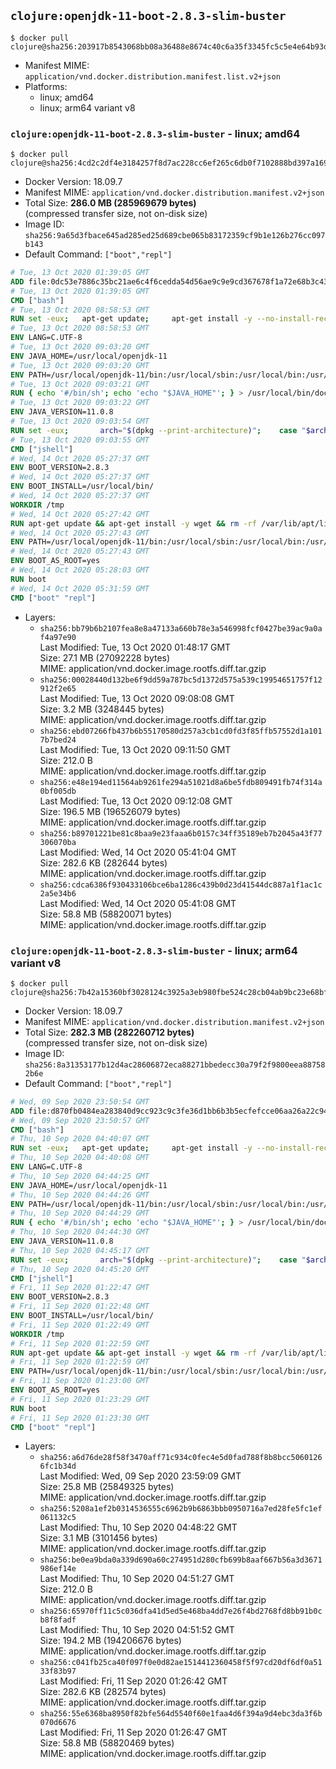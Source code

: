 ## `clojure:openjdk-11-boot-2.8.3-slim-buster`

```console
$ docker pull clojure@sha256:203917b8543068bb08a36488e8674c40c6a35f3345fc5c5e4e64b93d0e48373c
```

-	Manifest MIME: `application/vnd.docker.distribution.manifest.list.v2+json`
-	Platforms:
	-	linux; amd64
	-	linux; arm64 variant v8

### `clojure:openjdk-11-boot-2.8.3-slim-buster` - linux; amd64

```console
$ docker pull clojure@sha256:4cd2c2df4e3184257f8d7ac228cc6ef265c6db0f7102888bd397a16933be2285
```

-	Docker Version: 18.09.7
-	Manifest MIME: `application/vnd.docker.distribution.manifest.v2+json`
-	Total Size: **286.0 MB (285969679 bytes)**  
	(compressed transfer size, not on-disk size)
-	Image ID: `sha256:9a65d3fbace645ad285ed25d689cbe065b83172359cf9b1e126b276cc097b143`
-	Default Command: `["boot","repl"]`

```dockerfile
# Tue, 13 Oct 2020 01:39:05 GMT
ADD file:0dc53e7886c35bc21ae6c4f6cedda54d56ae9c9e9cd367678f1a72e68b3c43d4 in / 
# Tue, 13 Oct 2020 01:39:05 GMT
CMD ["bash"]
# Tue, 13 Oct 2020 08:58:53 GMT
RUN set -eux; 	apt-get update; 	apt-get install -y --no-install-recommends 		ca-certificates p11-kit 	; 	rm -rf /var/lib/apt/lists/*
# Tue, 13 Oct 2020 08:58:53 GMT
ENV LANG=C.UTF-8
# Tue, 13 Oct 2020 09:03:20 GMT
ENV JAVA_HOME=/usr/local/openjdk-11
# Tue, 13 Oct 2020 09:03:20 GMT
ENV PATH=/usr/local/openjdk-11/bin:/usr/local/sbin:/usr/local/bin:/usr/sbin:/usr/bin:/sbin:/bin
# Tue, 13 Oct 2020 09:03:21 GMT
RUN { echo '#/bin/sh'; echo 'echo "$JAVA_HOME"'; } > /usr/local/bin/docker-java-home && chmod +x /usr/local/bin/docker-java-home && [ "$JAVA_HOME" = "$(docker-java-home)" ]
# Tue, 13 Oct 2020 09:03:22 GMT
ENV JAVA_VERSION=11.0.8
# Tue, 13 Oct 2020 09:03:54 GMT
RUN set -eux; 		arch="$(dpkg --print-architecture)"; 	case "$arch" in 		arm64 | aarch64) downloadUrl=https://github.com/AdoptOpenJDK/openjdk11-upstream-binaries/releases/download/jdk-11.0.8%2B10/OpenJDK11U-jdk_aarch64_linux_11.0.8_10.tar.gz ;; 		amd64 | i386:x86-64) downloadUrl=https://github.com/AdoptOpenJDK/openjdk11-upstream-binaries/releases/download/jdk-11.0.8%2B10/OpenJDK11U-jdk_x64_linux_11.0.8_10.tar.gz ;; 		*) echo >&2 "error: unsupported architecture: '$arch'"; exit 1 ;; 	esac; 		savedAptMark="$(apt-mark showmanual)"; 	apt-get update; 	apt-get install -y --no-install-recommends 		dirmngr 		gnupg 		wget 	; 	rm -rf /var/lib/apt/lists/*; 		wget -O openjdk.tgz.asc "$downloadUrl.sign"; 	wget -O openjdk.tgz "$downloadUrl" --progress=dot:giga; 		export GNUPGHOME="$(mktemp -d)"; 	gpg --batch --keyserver ha.pool.sks-keyservers.net --keyserver-options no-self-sigs-only --recv-keys CA5F11C6CE22644D42C6AC4492EF8D39DC13168F; 	gpg --batch --keyserver ha.pool.sks-keyservers.net --recv-keys EAC843EBD3EFDB98CC772FADA5CD6035332FA671; 	gpg --batch --list-sigs --keyid-format 0xLONG CA5F11C6CE22644D42C6AC4492EF8D39DC13168F 		| tee /dev/stderr 		| grep '0xA5CD6035332FA671' 		| grep 'Andrew Haley'; 	gpg --batch --verify openjdk.tgz.asc openjdk.tgz; 	gpgconf --kill all; 	rm -rf "$GNUPGHOME"; 		mkdir -p "$JAVA_HOME"; 	tar --extract 		--file openjdk.tgz 		--directory "$JAVA_HOME" 		--strip-components 1 		--no-same-owner 	; 	rm openjdk.tgz*; 			apt-mark auto '.*' > /dev/null; 	[ -z "$savedAptMark" ] || apt-mark manual $savedAptMark > /dev/null; 	apt-get purge -y --auto-remove -o APT::AutoRemove::RecommendsImportant=false; 		{ 		echo '#!/usr/bin/env bash'; 		echo 'set -Eeuo pipefail'; 		echo 'if ! [ -d "$JAVA_HOME" ]; then echo >&2 "error: missing JAVA_HOME environment variable"; exit 1; fi'; 		echo 'cacertsFile=; for f in "$JAVA_HOME/lib/security/cacerts" "$JAVA_HOME/jre/lib/security/cacerts"; do if [ -e "$f" ]; then cacertsFile="$f"; break; fi; done'; 		echo 'if [ -z "$cacertsFile" ] || ! [ -f "$cacertsFile" ]; then echo >&2 "error: failed to find cacerts file in $JAVA_HOME"; exit 1; fi'; 		echo 'trust extract --overwrite --format=java-cacerts --filter=ca-anchors --purpose=server-auth "$cacertsFile"'; 	} > /etc/ca-certificates/update.d/docker-openjdk; 	chmod +x /etc/ca-certificates/update.d/docker-openjdk; 	/etc/ca-certificates/update.d/docker-openjdk; 		find "$JAVA_HOME/lib" -name '*.so' -exec dirname '{}' ';' | sort -u > /etc/ld.so.conf.d/docker-openjdk.conf; 	ldconfig; 		fileEncoding="$(echo 'System.out.println(System.getProperty("file.encoding"))' | jshell -s -)"; [ "$fileEncoding" = 'UTF-8' ]; rm -rf ~/.java; 	javac --version; 	java --version
# Tue, 13 Oct 2020 09:03:55 GMT
CMD ["jshell"]
# Wed, 14 Oct 2020 05:27:37 GMT
ENV BOOT_VERSION=2.8.3
# Wed, 14 Oct 2020 05:27:37 GMT
ENV BOOT_INSTALL=/usr/local/bin/
# Wed, 14 Oct 2020 05:27:37 GMT
WORKDIR /tmp
# Wed, 14 Oct 2020 05:27:42 GMT
RUN apt-get update && apt-get install -y wget && rm -rf /var/lib/apt/lists/* && mkdir -p $BOOT_INSTALL && wget -q https://github.com/boot-clj/boot-bin/releases/download/latest/boot.sh && echo "Comparing installer checksum..." && sha256sum boot.sh && echo "0ccd697f2027e7e1cd3be3d62721057cbc841585740d0aaa9fbb485d7b1f17c3 *boot.sh" | sha256sum -c - && mv boot.sh $BOOT_INSTALL/boot && chmod 0755 $BOOT_INSTALL/boot && apt-get purge -y --auto-remove wget
# Wed, 14 Oct 2020 05:27:43 GMT
ENV PATH=/usr/local/openjdk-11/bin:/usr/local/sbin:/usr/local/bin:/usr/sbin:/usr/bin:/sbin:/bin:/usr/local/bin/
# Wed, 14 Oct 2020 05:27:43 GMT
ENV BOOT_AS_ROOT=yes
# Wed, 14 Oct 2020 05:28:03 GMT
RUN boot
# Wed, 14 Oct 2020 05:31:59 GMT
CMD ["boot" "repl"]
```

-	Layers:
	-	`sha256:bb79b6b2107fea8e8a47133a660b78e3a546998fcf0427be39ac9a0af4a97e90`  
		Last Modified: Tue, 13 Oct 2020 01:48:17 GMT  
		Size: 27.1 MB (27092228 bytes)  
		MIME: application/vnd.docker.image.rootfs.diff.tar.gzip
	-	`sha256:00028440d132be6f9dd59a787bc5d1372d575a539c19954651757f12912f2e65`  
		Last Modified: Tue, 13 Oct 2020 09:08:08 GMT  
		Size: 3.2 MB (3248445 bytes)  
		MIME: application/vnd.docker.image.rootfs.diff.tar.gzip
	-	`sha256:ebd07266fb437b6b55170580d257a3cb1cd0fd3f85ffb57552d1a1017b7bed24`  
		Last Modified: Tue, 13 Oct 2020 09:11:50 GMT  
		Size: 212.0 B  
		MIME: application/vnd.docker.image.rootfs.diff.tar.gzip
	-	`sha256:e48e194ed11564ab9261fe294a51021d8a6be5fdb809491fb74f314a0bf005db`  
		Last Modified: Tue, 13 Oct 2020 09:12:08 GMT  
		Size: 196.5 MB (196526079 bytes)  
		MIME: application/vnd.docker.image.rootfs.diff.tar.gzip
	-	`sha256:b89701221be81c8baa9e23faaa6b0157c34ff35189eb7b2045a43f77306070ba`  
		Last Modified: Wed, 14 Oct 2020 05:41:04 GMT  
		Size: 282.6 KB (282644 bytes)  
		MIME: application/vnd.docker.image.rootfs.diff.tar.gzip
	-	`sha256:cdca6386f930433106bce6ba1286c439b0d23d41544dc887a1f1ac1c2a5e34b6`  
		Last Modified: Wed, 14 Oct 2020 05:41:08 GMT  
		Size: 58.8 MB (58820071 bytes)  
		MIME: application/vnd.docker.image.rootfs.diff.tar.gzip

### `clojure:openjdk-11-boot-2.8.3-slim-buster` - linux; arm64 variant v8

```console
$ docker pull clojure@sha256:7b42a15360bf3028124c3925a3eb980fbe524c28cb04ab9bc23e68bf808c931d
```

-	Docker Version: 18.09.7
-	Manifest MIME: `application/vnd.docker.distribution.manifest.v2+json`
-	Total Size: **282.3 MB (282260712 bytes)**  
	(compressed transfer size, not on-disk size)
-	Image ID: `sha256:8a31353177b12d4ac28606872eca88271bbedecc30a79f2f9800eea887582b6e`
-	Default Command: `["boot","repl"]`

```dockerfile
# Wed, 09 Sep 2020 23:50:54 GMT
ADD file:d870fb0484ea283840d9cc923c9c3fe36d1bb6b3b5ecfefcce06aa26a22c9414 in / 
# Wed, 09 Sep 2020 23:50:57 GMT
CMD ["bash"]
# Thu, 10 Sep 2020 04:40:07 GMT
RUN set -eux; 	apt-get update; 	apt-get install -y --no-install-recommends 		ca-certificates p11-kit 	; 	rm -rf /var/lib/apt/lists/*
# Thu, 10 Sep 2020 04:40:08 GMT
ENV LANG=C.UTF-8
# Thu, 10 Sep 2020 04:44:25 GMT
ENV JAVA_HOME=/usr/local/openjdk-11
# Thu, 10 Sep 2020 04:44:26 GMT
ENV PATH=/usr/local/openjdk-11/bin:/usr/local/sbin:/usr/local/bin:/usr/sbin:/usr/bin:/sbin:/bin
# Thu, 10 Sep 2020 04:44:29 GMT
RUN { echo '#/bin/sh'; echo 'echo "$JAVA_HOME"'; } > /usr/local/bin/docker-java-home && chmod +x /usr/local/bin/docker-java-home && [ "$JAVA_HOME" = "$(docker-java-home)" ]
# Thu, 10 Sep 2020 04:44:30 GMT
ENV JAVA_VERSION=11.0.8
# Thu, 10 Sep 2020 04:45:17 GMT
RUN set -eux; 		arch="$(dpkg --print-architecture)"; 	case "$arch" in 		arm64 | aarch64) downloadUrl=https://github.com/AdoptOpenJDK/openjdk11-upstream-binaries/releases/download/jdk-11.0.8%2B10/OpenJDK11U-jdk_aarch64_linux_11.0.8_10.tar.gz ;; 		amd64 | i386:x86-64) downloadUrl=https://github.com/AdoptOpenJDK/openjdk11-upstream-binaries/releases/download/jdk-11.0.8%2B10/OpenJDK11U-jdk_x64_linux_11.0.8_10.tar.gz ;; 		*) echo >&2 "error: unsupported architecture: '$arch'"; exit 1 ;; 	esac; 		savedAptMark="$(apt-mark showmanual)"; 	apt-get update; 	apt-get install -y --no-install-recommends 		dirmngr 		gnupg 		wget 	; 	rm -rf /var/lib/apt/lists/*; 		wget -O openjdk.tgz.asc "$downloadUrl.sign"; 	wget -O openjdk.tgz "$downloadUrl" --progress=dot:giga; 		export GNUPGHOME="$(mktemp -d)"; 	gpg --batch --keyserver ha.pool.sks-keyservers.net --keyserver-options no-self-sigs-only --recv-keys CA5F11C6CE22644D42C6AC4492EF8D39DC13168F; 	gpg --batch --keyserver ha.pool.sks-keyservers.net --recv-keys EAC843EBD3EFDB98CC772FADA5CD6035332FA671; 	gpg --batch --list-sigs --keyid-format 0xLONG CA5F11C6CE22644D42C6AC4492EF8D39DC13168F 		| tee /dev/stderr 		| grep '0xA5CD6035332FA671' 		| grep 'Andrew Haley'; 	gpg --batch --verify openjdk.tgz.asc openjdk.tgz; 	gpgconf --kill all; 	rm -rf "$GNUPGHOME"; 		mkdir -p "$JAVA_HOME"; 	tar --extract 		--file openjdk.tgz 		--directory "$JAVA_HOME" 		--strip-components 1 		--no-same-owner 	; 	rm openjdk.tgz*; 			apt-mark auto '.*' > /dev/null; 	[ -z "$savedAptMark" ] || apt-mark manual $savedAptMark > /dev/null; 	apt-get purge -y --auto-remove -o APT::AutoRemove::RecommendsImportant=false; 		{ 		echo '#!/usr/bin/env bash'; 		echo 'set -Eeuo pipefail'; 		echo 'if ! [ -d "$JAVA_HOME" ]; then echo >&2 "error: missing JAVA_HOME environment variable"; exit 1; fi'; 		echo 'cacertsFile=; for f in "$JAVA_HOME/lib/security/cacerts" "$JAVA_HOME/jre/lib/security/cacerts"; do if [ -e "$f" ]; then cacertsFile="$f"; break; fi; done'; 		echo 'if [ -z "$cacertsFile" ] || ! [ -f "$cacertsFile" ]; then echo >&2 "error: failed to find cacerts file in $JAVA_HOME"; exit 1; fi'; 		echo 'trust extract --overwrite --format=java-cacerts --filter=ca-anchors --purpose=server-auth "$cacertsFile"'; 	} > /etc/ca-certificates/update.d/docker-openjdk; 	chmod +x /etc/ca-certificates/update.d/docker-openjdk; 	/etc/ca-certificates/update.d/docker-openjdk; 		find "$JAVA_HOME/lib" -name '*.so' -exec dirname '{}' ';' | sort -u > /etc/ld.so.conf.d/docker-openjdk.conf; 	ldconfig; 		fileEncoding="$(echo 'System.out.println(System.getProperty("file.encoding"))' | jshell -s -)"; [ "$fileEncoding" = 'UTF-8' ]; rm -rf ~/.java; 	javac --version; 	java --version
# Thu, 10 Sep 2020 04:45:20 GMT
CMD ["jshell"]
# Fri, 11 Sep 2020 01:22:47 GMT
ENV BOOT_VERSION=2.8.3
# Fri, 11 Sep 2020 01:22:48 GMT
ENV BOOT_INSTALL=/usr/local/bin/
# Fri, 11 Sep 2020 01:22:49 GMT
WORKDIR /tmp
# Fri, 11 Sep 2020 01:22:59 GMT
RUN apt-get update && apt-get install -y wget && rm -rf /var/lib/apt/lists/* && mkdir -p $BOOT_INSTALL && wget -q https://github.com/boot-clj/boot-bin/releases/download/latest/boot.sh && echo "Comparing installer checksum..." && sha256sum boot.sh && echo "0ccd697f2027e7e1cd3be3d62721057cbc841585740d0aaa9fbb485d7b1f17c3 *boot.sh" | sha256sum -c - && mv boot.sh $BOOT_INSTALL/boot && chmod 0755 $BOOT_INSTALL/boot && apt-get purge -y --auto-remove wget
# Fri, 11 Sep 2020 01:22:59 GMT
ENV PATH=/usr/local/openjdk-11/bin:/usr/local/sbin:/usr/local/bin:/usr/sbin:/usr/bin:/sbin:/bin:/usr/local/bin/
# Fri, 11 Sep 2020 01:23:00 GMT
ENV BOOT_AS_ROOT=yes
# Fri, 11 Sep 2020 01:23:29 GMT
RUN boot
# Fri, 11 Sep 2020 01:23:30 GMT
CMD ["boot" "repl"]
```

-	Layers:
	-	`sha256:a6d76de28f58f3470aff71c934c0fec4e5d0fad788f8b8bcc50601266fc1b34d`  
		Last Modified: Wed, 09 Sep 2020 23:59:09 GMT  
		Size: 25.8 MB (25849325 bytes)  
		MIME: application/vnd.docker.image.rootfs.diff.tar.gzip
	-	`sha256:5208a1ef2b0314536555c6962b9b6863bbb0950716a7ed28fe5fc1ef061132c5`  
		Last Modified: Thu, 10 Sep 2020 04:48:22 GMT  
		Size: 3.1 MB (3101456 bytes)  
		MIME: application/vnd.docker.image.rootfs.diff.tar.gzip
	-	`sha256:be0ea9bda0a339d690a60c274951d280cfb699b8aaf667b56a3d3671986ef14e`  
		Last Modified: Thu, 10 Sep 2020 04:51:27 GMT  
		Size: 212.0 B  
		MIME: application/vnd.docker.image.rootfs.diff.tar.gzip
	-	`sha256:65970ff11c5c036dfa41d5ed5e468ba4dd7e26f4bd2768fd8bb91b0cb8f8fadf`  
		Last Modified: Thu, 10 Sep 2020 04:51:52 GMT  
		Size: 194.2 MB (194206676 bytes)  
		MIME: application/vnd.docker.image.rootfs.diff.tar.gzip
	-	`sha256:c041fb25ca40f097f0e0d82ae1514412360458f5f97cd20df6df0a5133f83b97`  
		Last Modified: Fri, 11 Sep 2020 01:26:42 GMT  
		Size: 282.6 KB (282574 bytes)  
		MIME: application/vnd.docker.image.rootfs.diff.tar.gzip
	-	`sha256:55e6368ba8950f82bfe564d5540f60e1faa4d6f394a9d4ebc3da3f6b070d6676`  
		Last Modified: Fri, 11 Sep 2020 01:26:47 GMT  
		Size: 58.8 MB (58820469 bytes)  
		MIME: application/vnd.docker.image.rootfs.diff.tar.gzip
